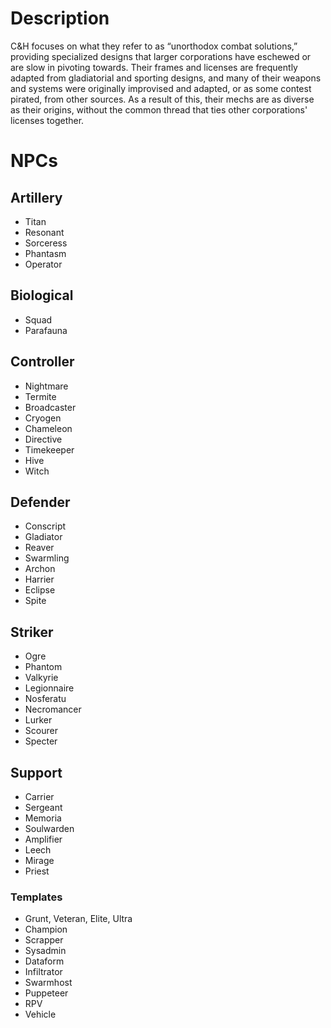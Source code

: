 # Description
C&H focuses on what they refer to as “unorthodox combat solutions,” providing
specialized designs that larger corporations have eschewed or are slow in pivoting
towards. Their frames and licenses are frequently adapted from gladiatorial and sporting
designs, and many of their weapons and systems were originally improvised and adapted,
or as some contest pirated, from other sources. As a result of this, their mechs are as
diverse as their origins, without the common thread that ties other corporations' licenses
together.

# NPCs
## Artillery
- Titan
- Resonant
- Sorceress
- Phantasm
- Operator
## Biological
- Squad
- Parafauna
## Controller
- Nightmare
- Termite
- Broadcaster
- Cryogen
- Chameleon
- Directive
- Timekeeper
- Hive
- Witch
## Defender
- Conscript
- Gladiator
- Reaver
- Swarmling
- Archon
- Harrier
- Eclipse
- Spite
## Striker
- Ogre
- Phantom
- Valkyrie
- Legionnaire
- Nosferatu
- Necromancer
- Lurker
- Scourer
- Specter
## Support
- Carrier
- Sergeant
- Memoria
- Soulwarden
- Amplifier
- Leech
- Mirage
- Priest
### Templates
- Grunt, Veteran, Elite, Ultra
- Champion
- Scrapper
- Sysadmin
- Dataform
- Infiltrator
- Swarmhost
- Puppeteer
- RPV
- Vehicle